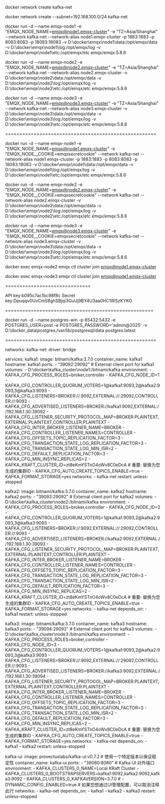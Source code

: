 
docker network create kafka-net

docker network create --subnet=192.168.100.0/24 kafka-net

docker run -d --name emqx-node1 -e "EMQX_NODE_NAME=emqx@node1.emqx-cluster" -e "TZ=Asia/Shanghai" --network kafka-net --network-alias node1.emqx-cluster -p 1883:1883 -p 8083:8083 -p 18083:18083 -v D:\docker\emqx\node1\data:/opt/emqx/data -v D:\docker\emqx\node1\log:/opt/emqx/log -v D:\docker\emqx\node1\etc:/opt/emqx/etc emqx/emqx:5.8.6

docker run -d --name emqx-node2 -e "EMQX_NODE_NAME=emqx@node2.emqx-cluster" -e "TZ=Asia/Shanghai" --network kafka-net --network-alias node2.emqx-cluster -v D:\docker\emqx\node2\data:/opt/emqx/data -v D:\docker\emqx\node2\log:/opt/emqx/log -v D:\docker\emqx\node2\etc:/opt/emqx/etc emqx/emqx:5.8.6

docker run -d --name emqx-node3 -e "EMQX_NODE_NAME=emqx@node3.emqx-cluster" -e "TZ=Asia/Shanghai" --network kafka-net --network-alias node3.emqx-cluster -v D:\docker\emqx\node3\data:/opt/emqx/data -v D:\docker\emqx\node3\log:/opt/emqx/log -v D:\docker\emqx\node3\etc:/opt/emqx/etc emqx/emqx:5.8.6

=====================================================

docker run -d --name emqx-node1 -e "EMQX_NODE_NAME=emqx@node1.emqx-cluster" -e "EMQX_NODE__COOKIE=emqxsecretcookie" --network kafka-net --network-alias node1.emqx-cluster -p 1883:1883 -p 8083:8083 -p 18083:18083 -v D:\docker\emqx\node1\data:/opt/emqx/data -v D:\docker\emqx\node1\log:/opt/emqx/log -v D:\docker\emqx\node1\etc:/opt/emqx/etc emqx/emqx:5.8.6

docker run -d --name emqx-node2 -e "EMQX_NODE_NAME=emqx@node2.emqx-cluster" -e "EMQX_NODE__COOKIE=emqxsecretcookie" --network kafka-net --network-alias node2.emqx-cluster -v D:\docker\emqx\node2\data:/opt/emqx/data -v D:\docker\emqx\node2\log:/opt/emqx/log -v D:\docker\emqx\node2\etc:/opt/emqx/etc emqx/emqx:5.8.6

docker run -d --name emqx-node3 -e "EMQX_NODE_NAME=emqx@node3.emqx-cluster" -e "EMQX_NODE__COOKIE=emqxsecretcookie" --network kafka-net --network-alias node3.emqx-cluster -v D:\docker\emqx\node3\data:/opt/emqx/data -v D:\docker\emqx\node3\log:/opt/emqx/log -v D:\docker\emqx\node3\etc:/opt/emqx/etc emqx/emqx:5.8.6



docker exec emqx-node2  emqx ctl cluster join emqx@node1.emqx-cluster

docker exec emqx-node3  emqx ctl cluster join emqx@node1.emqx-cluster

==============================

API key:b095c7ac1bc98f8c
Secret key:Dpuqqv0UvCmS8ghSBjqi3GuUj9BY4U3aa0HC1WSzKYKO


====================================================

docker run -d --name postgres-win  -p 65432:5432  -e POSTGRES_USER=post  -e POSTGRES_PASSWORD='admin@2025' -v D:\docker_data\postgres:/var/lib/postgresql/data  postgres:latest

=====================================================

networks:
  kafka-net:
    driver: bridge

services:
  kafka1:
    image: bitnami/kafka:3.7.0
    container_name: kafka1
    hostname: kafka1
    ports:
      - "39092:29092"  # External client port for kafka1
    volumes:
      - D:\docker\kafka_cluster\node1:/bitnami/kafka
    environment:
      - KAFKA_CFG_PROCESS_ROLES=broker,controller
      - KAFKA_CFG_NODE_ID=1
      - KAFKA_CFG_CONTROLLER_QUORUM_VOTERS=1@kafka1:9093,2@kafka2:9093,3@kafka3:9093
      - KAFKA_CFG_LISTENERS=BROKER://:9092,EXTERNAL://:29092,CONTROLLER://:9093
      - KAFKA_CFG_ADVERTISED_LISTENERS=BROKER://kafka1:9092,EXTERNAL://192.168.1.30:39092
      - KAFKA_CFG_LISTENER_SECURITY_PROTOCOL_MAP=BROKER:PLAINTEXT,EXTERNAL:PLAINTEXT,CONTROLLER:PLAINTEXT
      - KAFKA_CFG_INTER_BROKER_LISTENER_NAME=BROKER
      - KAFKA_CFG_CONTROLLER_LISTENER_NAMES=CONTROLLER
      - KAFKA_CFG_OFFSETS_TOPIC_REPLICATION_FACTOR=3
      - KAFKA_CFG_TRANSACTION_STATE_LOG_REPLICATION_FACTOR=3
      - KAFKA_CFG_TRANSACTION_STATE_LOG_MIN_ISR=2
      - KAFKA_CFG_DEFAULT_REPLICATION_FACTOR=3
      - KAFKA_CFG_MIN_INSYNC_REPLICAS=2
      - KAFKA_KRAFT_CLUSTER_ID=zt8eKmYSTnO4oWv8C0eDcA # 重要: 替换为您生成的集群ID
      - KAFKA_CFG_AUTO_CREATE_TOPICS_ENABLE=true
      - KAFKA_FORMAT_STORAGE=yes
    networks:
      - kafka-net
    restart: unless-stopped

  kafka2:
    image: bitnami/kafka:3.7.0
    container_name: kafka2
    hostname: kafka2
    ports:
      - "39093:29092" # External client port for kafka2
    volumes:
      - D:\docker\kafka_cluster\node2:/bitnami/kafka
    environment:
      - KAFKA_CFG_PROCESS_ROLES=broker,controller
      - KAFKA_CFG_NODE_ID=2
      - KAFKA_CFG_CONTROLLER_QUORUM_VOTERS=1@kafka1:9093,2@kafka2:9093,3@kafka3:9093
      - KAFKA_CFG_LISTENERS=BROKER://:9092,EXTERNAL://:29092,CONTROLLER://:9093
      - KAFKA_CFG_ADVERTISED_LISTENERS=BROKER://kafka2:9092,EXTERNAL://192.168.1.30:39093
      - KAFKA_CFG_LISTENER_SECURITY_PROTOCOL_MAP=BROKER:PLAINTEXT,EXTERNAL:PLAINTEXT,CONTROLLER:PLAINTEXT
      - KAFKA_CFG_INTER_BROKER_LISTENER_NAME=BROKER
      - KAFKA_CFG_CONTROLLER_LISTENER_NAMES=CONTROLLER
      - KAFKA_CFG_OFFSETS_TOPIC_REPLICATION_FACTOR=3
      - KAFKA_CFG_TRANSACTION_STATE_LOG_REPLICATION_FACTOR=3
      - KAFKA_CFG_TRANSACTION_STATE_LOG_MIN_ISR=2
      - KAFKA_CFG_DEFAULT_REPLICATION_FACTOR=3
      - KAFKA_CFG_MIN_INSYNC_REPLICAS=2
      - KAFKA_KRAFT_CLUSTER_ID=zt8eKmYSTnO4oWv8C0eDcA # 重要: 替换为您生成的集群ID
      - KAFKA_CFG_AUTO_CREATE_TOPICS_ENABLE=true
      - KAFKA_FORMAT_STORAGE=yes
    networks:
      - kafka-net
    depends_on:
      - kafka1
    restart: unless-stopped

  kafka3:
    image: bitnami/kafka:3.7.0
    container_name: kafka3
    hostname: kafka3
    ports:
      - "39094:29092" # External client port for kafka3
    volumes:
      - D:\docker\kafka_cluster\node3:/bitnami/kafka
    environment:
      - KAFKA_CFG_PROCESS_ROLES=broker,controller
      - KAFKA_CFG_NODE_ID=3
      - KAFKA_CFG_CONTROLLER_QUORUM_VOTERS=1@kafka1:9093,2@kafka2:9093,3@kafka3:9093
      - KAFKA_CFG_LISTENERS=BROKER://:9092,EXTERNAL://:29092,CONTROLLER://:9093
      - KAFKA_CFG_ADVERTISED_LISTENERS=BROKER://kafka3:9092,EXTERNAL://192.168.1.30:39094
      - KAFKA_CFG_LISTENER_SECURITY_PROTOCOL_MAP=BROKER:PLAINTEXT,EXTERNAL:PLAINTEXT,CONTROLLER:PLAINTEXT
      - KAFKA_CFG_INTER_BROKER_LISTENER_NAME=BROKER
      - KAFKA_CFG_CONTROLLER_LISTENER_NAMES=CONTROLLER
      - KAFKA_CFG_OFFSETS_TOPIC_REPLICATION_FACTOR=3
      - KAFKA_CFG_TRANSACTION_STATE_LOG_REPLICATION_FACTOR=3
      - KAFKA_CFG_TRANSACTION_STATE_LOG_MIN_ISR=2
      - KAFKA_CFG_DEFAULT_REPLICATION_FACTOR=3
      - KAFKA_CFG_MIN_INSYNC_REPLICAS=2
      - KAFKA_KRAFT_CLUSTER_ID=zt8eKmYSTnO4oWv8C0eDcA # 重要: 替换为您生成的集群ID
      - KAFKA_CFG_AUTO_CREATE_TOPICS_ENABLE=true
      - KAFKA_FORMAT_STORAGE=yes
    networks:
      - kafka-net
    depends_on:
      - kafka1
      - kafka2
    restart: unless-stopped

  kafka-ui:
    image: provectuslabs/kafka-ui:v0.7.2 # 使用一个特定版本以保证稳定性
    container_name: kafka-ui
    ports:
      - "38080:8080" # Kafka UI 对外端口
    environment:
      - KAFKA_CLUSTERS_0_NAME=Local KRaft Cluster
      - KAFKA_CLUSTERS_0_BOOTSTRAPSERVERS=kafka1:9092,kafka2:9092,kafka3:9092
      - KAFKA_CLUSTERS_0_KAFKAVERSION=3.7.0
      # - DYNAMIC_CONFIG_ENABLED=true # 如果您想通过UI管理配置，可以取消注释此行
    networks:
      - kafka-net
    depends_on:
      - kafka1
      - kafka2
      - kafka3
    restart: unless-stopped
